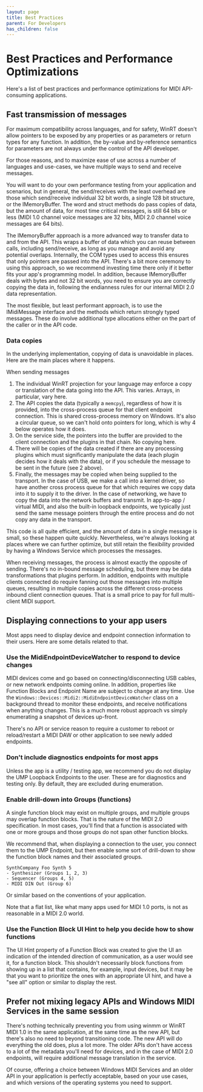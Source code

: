 ```yaml
---
layout: page
title: Best Practices
parent: For Developers
has_children: false
---
```


# Best Practices and Performance Optimizations

Here's a list of best practices and performance optimizations for MIDI API-consuming applications.

## Fast transmission of messages

For maximum compatibility across languages, and for safety, WinRT doesn't allow pointers to be exposed by any properties or as parameters or return types for any function. In addition, the by-value and by-reference semantics for parameters are not always under the control of the API developer.

For those reasons, and to maximize ease of use across a number of languages and use-cases, we have multiple ways to send and receive messages.

You will want to do your own performance testing from your application and scenarios, but in general, the send/receives with the least overhead are those which send/receive individual 32 bit words, a single 128 bit structure, or the IMemoryBuffer. The word and struct methods do pass copies of data, but the amount of data, for most time critical messages, is still 64 bits or less (MIDI 1.0 channel voice messages are 32 bits, MIDI 2.0 channel voice messages are 64 bits).

The IMemoryBuffer approach is a more advanced way to transfer data to and from the API. This wraps a buffer of data which you can reuse between calls, including send/receive, as long as you manage and avoid any potential overlaps. Internally, the COM types used to access this ensures that only pointers are passed into the API. There's a bit more ceremony to using this approach, so we recommend investing time there only if it better fits your app's programming model. In addition, because IMemoryBuffer deals with bytes and not 32 bit words, you need to ensure you are correctly copying the data in, following the endianness rules for our internal MIDI 2.0 data representation.

The most flexible, but least performant approach, is to use the IMidiMessage interface and the methods which return strongly typed messages. These do involve additional type allocations either on the part of the caller or in the API code.

### Data copies

In the underlying implementation, copying of data is unavoidable in places. Here are the main places where it happens.

When sending messages

1. The individual WinRT projection for your language may enforce a copy or translation of the data going into the API. This varies. Arrays, in particular, vary here.
2. The API copies the data (typically a `memcpy`), regardless of how it is provided, into the cross-process queue for that client endpoint connection. This is shared cross-process memory on Windows. It's also a circular queue, so we can't hold onto pointers for long, which is why 4 below operates how it does.
3. On the service side, the pointers into the buffer are provided to the client connection and the plugins in that chain. No copying here.
4. There will be copies of the data created if there are any processing plugins which must significantly manipulate the data (each plugin decides how it deals with the data), or if you schedule the message to be sent in the future (see 2 above). 
5. Finally, the messages may be copied when being supplied to the transport. In the case of USB, we make a call into a kernel driver, so have another cross process queue for that which requires we copy data into it to supply it to the driver. In the case of networking, we have to copy the data into the network buffers and transmit. In app-to-app / virtual MIDI, and also the built-in loopback endpoints, we typically just send the same message pointers through the entire process and do not copy any data in the transport.

This code is all quite efficient, and the amount of data in a single message is small, so these happen quite quickly. Nevertheless, we're always looking at places where we can further optimize, but still retain the flexibility provided by having a Windows Service which processes the messages.

When receiving messages, the process is almost exactly the opposite of sending. There's no in-bound message scheduling, but there may be data transformations that plugins perform. In addition, endpoints with multiple clients connected do require fanning out those messages into multiple queues, resulting in multiple copies across the different cross-process inbound client connection queues. That is a small price to pay for full multi-client MIDI support.

## Displaying connections to your app users

Most apps need to display device and endpoint connection information to their users. Here are some details related to that.

### Use the MidiEndpointDeviceWatcher to respond to device changes

MIDI devices come and go based on connecting/disconnecting USB cables, or new network endpoints coming online. In addition, properties like Function Blocks and Endpoint Name are subject to change at any time. Use the `Windows::Devices::Midi2::MidiEndpointDeviceWatcher` class on a background thread to monitor these endpoints, and receive notifications when anything changes. This is a much more robust approach vs simply enumerating a snapshot of devices up-front.

There's no API or service reason to require a customer to reboot or reload/restart a MIDI DAW or other application to see newly added endpoints.

### Don't include diagnostics endpoints for most apps

Unless the app is a utility / testing app, we recommend you do not display the UMP Loopback Endpoints to the user. These are for diagnostics and testing only. By default, they are excluded during enumeration.

### Enable drill-down into Groups (functions)

A single function block may exist on multiple groups, and multiple groups may overlap function blocks. That is the nature of the MIDI 2.0 specification. In most cases, you'll find that a function is associated with one or more groups and those groups do not span other function blocks.

We recommend that, when displaying a connection to the user, you connect them to the UMP Endpoint, but then enable some sort of drill-down to show the function block names and their associated groups. 

```
SynthCompany Foo Synth 5
- Synthesizer (Groups 1, 2, 3)
- Sequencer (Groups 4, 5)
- MIDI DIN Out (Group 6)
```

Or similar based on the conventions of your application.

Note that a flat list, like what many apps used for MIDI 1.0 ports, is not as reasonable in a MIDI 2.0 world.

### Use the Function Block UI Hint to help you decide how to show functions

The UI Hint property of a Function Block was created to give the UI an indication of the intended direction of communication, as a user would see it, for a function block. This shouldn't necessarily block functions from showing up in a list that contains, for example, input devices, but it may be that you want to prioritize the ones with an appropriate UI hint, and have a "see all" option or similar to display the rest.

## Prefer not mixing legacy APIs and Windows MIDI Services in the same session

There's nothing technically preventing you from using winmm or WinRT MIDI 1.0 in the same application, at the same time as the new API, but there's also no need to beyond transitioning code. The new API will do everything the old does, plus a lot more. The older APIs don't have access to a lot of the metadata you'll need for devices, and in the case of MIDI 2.0 endpoints, will require additional message translation in the service. 

Of course, offering a choice between Windows MIDI Services and an older API in your application is perfectly acceptable, based on your use cases, and which versions of the operating systems you need to support.